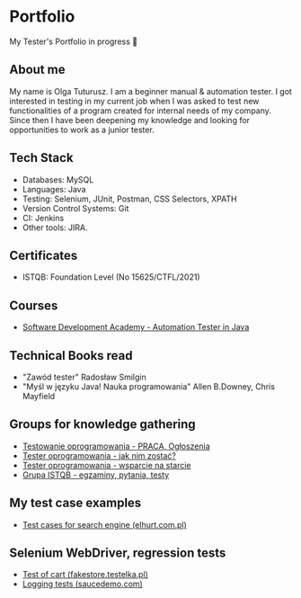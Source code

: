 # Portfolio
My Tester's Portfolio in progress :open_file_folder:

## About me

My name is Olga Tuturusz. I am a beginner manual & automation tester. 
I got interested in testing in my current job when I was asked to test new functionalities of a program created for internal needs of my company. Since then I have been deepening my knowledge and looking for opportunities to work as a junior tester.


## Tech Stack

* Databases: MySQL
* Languages: Java
* Testing: Selenium, JUnit, Postman, CSS Selectors, XPATH
* Version Control Systems: Git
* CI: Jenkins
* Other tools: JIRA.

## Certificates
* ISTQB: Foundation Level (No 15625/CTFL/2021)

## Courses 

* [Software Development Academy - Automation Tester in Java](https://app.diplomasafe.com/pl-PL/diploma/d522d1ac623e901c0c73a7d4ce6b732b67b0055a3/tester-automatyzujacy)


## Technical Books read

* "Zawód tester" Radosław Smilgin
* "Myśl w języku Java! Nauka programowania" Allen B.Downey, Chris Mayfield


## Groups for knowledge gathering

* [Testowanie oprogramowania - PRACA, Ogłoszenia](https://www.facebook.com/groups/215557562210470/?ref=group_header)
* [Tester oprogramowania - jak nim zostać?](https://www.facebook.com/groups/531570473876610/?ref=group_header)
* [Tester oprogramowania - wsparcie na starcie](https://www.facebook.com/groups/testeroprogramowania/?ref=group_header)
* [Grupa ISTQB - egzaminy, pytania, testy](https://www.facebook.com/groups/194288250951242/)


## My test case examples
* [Test cases for search engine (elhurt.com.pl)](https://docs.google.com/spreadsheets/d/1l-7KQ7DCSfU0xckbJtpskfNtRdYC9q6PLPL5ZBwpExY/edit#gid=0)

## Selenium WebDriver, regression tests
* [Test of cart (fakestore.testelka.pl)](https://github.com/olgatutu/FakestoreCartTesting)
* [Logging tests (saucedemo.com)](https://github.com/olgatutu/SauceDemoLogIn)

